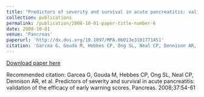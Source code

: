 ```yaml
---
title: "Predictors of severity and survival in acute pancreatitis: validation of the efficacy of early warning scores"
collection: publications
permalink: /publication/2008-10-01-paper-title-number-6
date: 2008-10-01
venue: 'Pancreas'
paperurl: 'http://dx.doi.org/10.1097/MPA.0b013e3181771451'
citation: 'Garcea G, Gouda M, Hebbes CP, Ong SL, Neal CP, Dennison AR, et al. Predictors of severity and survival in acute pancreatitis: validation of the efficacy of early warning scores. Pancreas. 2008;37:54-61'
---
```


<a href='http://dx.doi.org/10.1097/MPA.0b013e3181771451'>Download paper here</a>

Recommended citation: Garcea G, Gouda M, Hebbes CP, Ong SL, Neal CP, Dennison AR, et al. Predictors of severity and survival in acute pancreatitis: validation of the efficacy of early warning scores. Pancreas. 2008;37:54-61